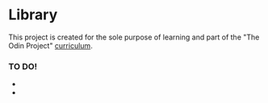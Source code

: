 # Library
This project is created for the sole purpose of learning and part of the "The Odin Project" [curriculum](https://theodinproject.com/).

### TO DO!
- 
-